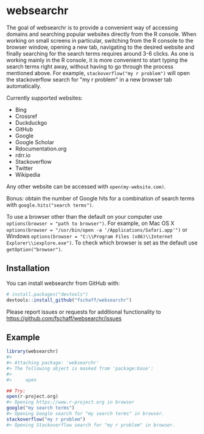 
<!-- README.md is generated from README.Rmd. Please edit that file -->
websearchr
==========

The goal of websearchr is to provide a convenient way of accessing domains and searching popular websites directly from the R console. When working on small screens in particular, switching from the R console to the browser window, opening a new tab, navigating to the desired website and finally searching for the search terms requires around 3-6 clicks. As one is working mainly in the R console, it is more convenient to start typing the search terms right away, without having to go through the process mentioned above. For example, `stackoverflow("my r problem")` will open the stackoverflow search for "my r problem" in a new browser tab automatically.

Currently supported websites:

-   Bing
-   Crossref
-   Duckduckgo
-   GitHub
-   Google
-   Google Scholar
-   Rdocumentation.org
-   rdrr.io
-   Stackoverflow
-   Twitter
-   Wikipedia

Any other website can be accessed with `open(my-website.com)`.

Bonus: obtain the number of Google hits for a combination of search terms with `google.hits("search terms")`.

To use a browser other than the default on your computer use `options(browser = "path to browser")`. For example, on Mac OS X `options(browser = "/usr/bin/open -a '/Applications/Safari.app'")` or Windows `options(browser = "C:\\Program Files (x86)\\Internet Explorer\\iexplore.exe")`. To check which browser is set as the default use `getOption("browser")`.

Installation
------------

You can install websearchr from GitHub with:

``` r
# install.packages("devtools")
devtools::install_github("fschaff/websearchr")
```

Please report issues or requests for additional functionality to <https://github.com/fschaff/websearchr/issues>

Example
-------

``` r
library(websearchr)
#> 
#> Attaching package: 'websearchr'
#> The following object is masked from 'package:base':
#> 
#>     open

## Try:
open(r-project.org)
#> Opening https://www.r-project.org in browser
google("my search terms")
#> Opening Google search for "my search terms" in browser.
stackoverflow("my r problem")
#> Opening Stackoverflow search for "my r problem" in browser.
```
